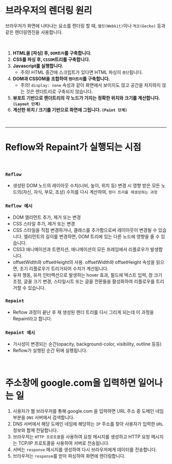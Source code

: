 # 브라우저의 렌더링 원리

브라우저가 화면에 나타나는 요소를 렌더링 할 때, `웹킷(Webkit)`이나 `게코(Gecko)` 등과 같은 렌더링엔진을 사용합니다.

<br>

1. **HTML을 [파싱] 후, `DOM트리`를 구축합니다.**
2. **CSS를 파싱 후, `CSSOM`트리를 구축합니다.**
3. **Javascript를 실행합니다.**
   - 주의! HTML 중간에 스크립트가 있다면 HTML 파싱이 `중단`됩니다.
4. **DOM과 CSSOM을 조합하여 `렌더트리`를 구축합니다.**
   - 주의! `display: none` 속성과 같이 화면에서 보이지도 않고 공간을 차지하지 않는 것은 렌더트리로 구축되지 않습니다.
5. **뷰포트 기반으로 렌더트리의 각 노드가 가지는 정확한 위치와 크기를 계산합니다. `(Layout 단계)`**
6. **계산한 위치 / 크기를 기반으로 화면에 그립니다. `(Paint 단계)`**

<br>

---

# Reflow와 Repaint가 실행되는 시점

<br>

### `Reflow`

- 생성된 DOM 노드의 레이아웃 수치(너비, 높이, 위치 등) 변경 시 영향 받은 모든 노드의(자신, 자식, 부모, 조상) 수치를 다시 계산하여, `렌더 트리를 재생성하는 과정`

### `Reflow 예시`

- DOM 엘리먼트 추가, 제거 또는 변경
- CSS 스타일 추가, 제거 또는 변경
- CSS 스타일을 직접 변경하거나, 클래스를 추가함으로써 레이아웃이 변경될 수 있습니다. 엘리먼트의 길이를 변경하면, DOM 트리에 있는 다른 노드에 영향을 줄 수 있습니다.
- CSS3 애니메이션과 트랜지션, 애니메이션의 모든 프레임에서 리플로우가 발생합니다.
- offsetWidth와 offsetHeight의 사용. offsetWidth와 offsetHeight 속성을 읽으면, 초기 리플로우가 트리거되어 수치가 계산됩니다.
- 유저 행동, 유저 인터랙션으로 발생하는 hover 효과, 필드에 텍스트 입력, 창 크기 조정, 글꼴 크기 변경, 스타일시트 또는 글꼴 전환들을 활성화하여 리플로우를 트리거할 수 있습니다.

### `Repaint`

- Reflow 과정이 끝난 후 재 생성된 렌더 트리를 다시 그리게 되는데 이 과정을 Repaint라고 합니다.

### `Repaint 예시`

- 가시성이 변경되는 순간(opacity, background-color, visibility, outline 등등)
- Reflow가 실행된 순간 뒤에 실행됩니다.

<br>

# 주소창에 google.com을 입력하면 일어나는 일

1. 사용자가 웹 브라우저를 통해 google.com 을 입력하면 URL 주소 중 도메인 네임 부분을 `DNS` 서버에서 검색합니다.
2. DNS 서버에서 해당 도메인 네임에 해당하는 `IP` 주소를 찾아 사용자가 입력한 `URL` 정보와 함께 전달합니다.
3. 브라우저는 `HTTP 프로토콜`을 사용하여 요청 메시지를 생성하고 HTTP 요청 메시지는 TCP/IP 프로토콜을 사용하여 서버로 전송됩니다.
4. 서버는 `response` 메시지를 생성하여 다시 브라우저에게 데이터를 전송합니다.
5. 브라우저는 `response`를 받아 파싱하여 화면에 렌더링합니다.
